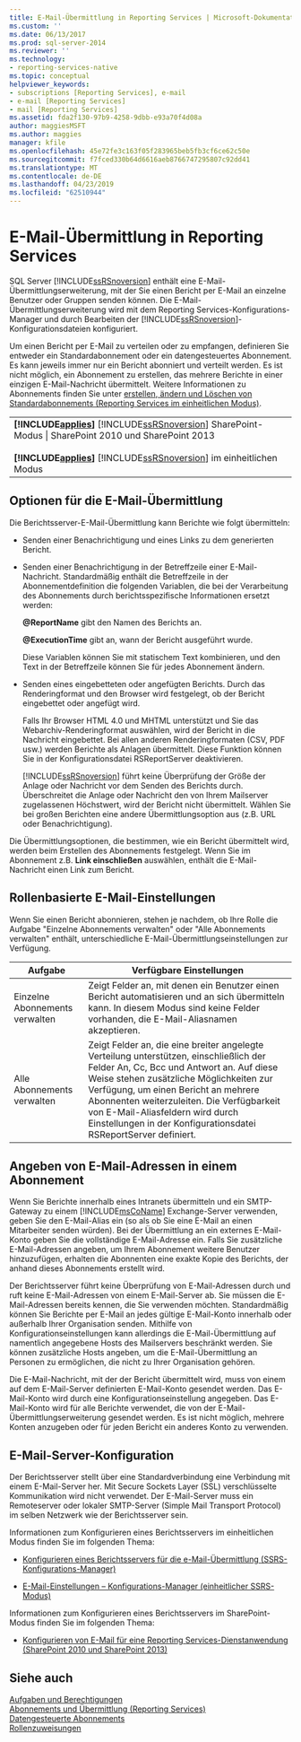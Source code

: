```yaml
---
title: E-Mail-Übermittlung in Reporting Services | Microsoft-Dokumentation
ms.custom: ''
ms.date: 06/13/2017
ms.prod: sql-server-2014
ms.reviewer: ''
ms.technology:
- reporting-services-native
ms.topic: conceptual
helpviewer_keywords:
- subscriptions [Reporting Services], e-mail
- e-mail [Reporting Services]
- mail [Reporting Services]
ms.assetid: fda2f130-97b9-4258-9dbb-e93a70f4d08a
author: maggiesMSFT
ms.author: maggies
manager: kfile
ms.openlocfilehash: 45e72fe3c163f05f283965beb5fb3cf6ce62c50e
ms.sourcegitcommit: f7fced330b64d6616aeb8766747295807c92dd41
ms.translationtype: MT
ms.contentlocale: de-DE
ms.lasthandoff: 04/23/2019
ms.locfileid: "62510944"
---
```

# <a name="e-mail-delivery-in-reporting-services"></a>E-Mail-Übermittlung in Reporting Services
  SQL Server [!INCLUDE[ssRSnoversion](../../includes/ssrsnoversion-md.md)] enthält eine E-Mail-Übermittlungserweiterung, mit der Sie einen Bericht per E-Mail an einzelne Benutzer oder Gruppen senden können. Die E-Mail-Übermittlungserweiterung wird mit dem Reporting Services-Konfigurations-Manager und durch Bearbeiten der [!INCLUDE[ssRSnoversion](../../includes/ssrsnoversion-md.md)]-Konfigurationsdateien konfiguriert.  
  
 Um einen Bericht per E-Mail zu verteilen oder zu empfangen, definieren Sie entweder ein Standardabonnement oder ein datengesteuertes Abonnement. Es kann jeweils immer nur ein Bericht abonniert und verteilt werden. Es ist nicht möglich, ein Abonnement zu erstellen, das mehrere Berichte in einer einzigen E-Mail-Nachricht übermittelt. Weitere Informationen zu Abonnements finden Sie unter [erstellen, ändern und Löschen von Standardabonnements &#40;Reporting Services im einheitlichen Modus&#41;](create-and-manage-subscriptions-for-native-mode-report-servers.md).  
  
||  
|-|  
|**[!INCLUDE[applies](../../includes/applies-md.md)]**  [!INCLUDE[ssRSnoversion](../../includes/ssrsnoversion-md.md)] SharePoint-Modus &#124; SharePoint 2010 und SharePoint 2013<br /><br /> **[!INCLUDE[applies](../../includes/applies-md.md)]**  [!INCLUDE[ssRSnoversion](../../includes/ssrsnoversion-md.md)] im einheitlichen Modus|  
  
## <a name="e-mail-delivery-options"></a>Optionen für die E-Mail-Übermittlung  
 Die Berichtsserver-E-Mail-Übermittlung kann Berichte wie folgt übermitteln:  
  
-   Senden einer Benachrichtigung und eines Links zu dem generierten Bericht.  
  
-   Senden einer Benachrichtigung in der Betreffzeile einer E-Mail-Nachricht. Standardmäßig enthält die Betreffzeile in der Abonnementdefinition die folgenden Variablen, die bei der Verarbeitung des Abonnements durch berichtsspezifische Informationen ersetzt werden:  
  
     **@ReportName** gibt den Namen des Berichts an.  
  
     **@ExecutionTime** gibt an, wann der Bericht ausgeführt wurde.  
  
     Diese Variablen können Sie mit statischem Text kombinieren, und den Text in der Betreffzeile können Sie für jedes Abonnement ändern.  
  
-   Senden eines eingebetteten oder angefügten Berichts. Durch das Renderingformat und den Browser wird festgelegt, ob der Bericht eingebettet oder angefügt wird.  
  
     Falls Ihr Browser HTML 4.0 und MHTML unterstützt und Sie das Webarchiv-Renderingformat auswählen, wird der Bericht in die Nachricht eingebettet. Bei allen anderen Renderingformaten (CSV, PDF usw.) werden Berichte als Anlagen übermittelt. Diese Funktion können Sie in der Konfigurationsdatei RSReportServer deaktivieren.  
  
     [!INCLUDE[ssRSnoversion](../../includes/ssrsnoversion-md.md)] führt keine Überprüfung der Größe der Anlage oder Nachricht vor dem Senden des Berichts durch. Überschreitet die Anlage oder Nachricht den von Ihrem Mailserver zugelassenen Höchstwert, wird der Bericht nicht übermittelt. Wählen Sie bei großen Berichten eine andere Übermittlungsoption aus (z.B. URL oder Benachrichtigung).  
  
 Die Übermittlungsoptionen, die bestimmen, wie ein Bericht übermittelt wird, werden beim Erstellen des Abonnements festgelegt. Wenn Sie im Abonnement z.B. **Link einschließen** auswählen, enthält die E-Mail-Nachricht einen Link zum Bericht.  
  
## <a name="role-based-e-mail-settings"></a>Rollenbasierte E-Mail-Einstellungen  
 Wenn Sie einen Bericht abonnieren, stehen je nachdem, ob Ihre Rolle die Aufgabe "Einzelne Abonnements verwalten" oder "Alle Abonnements verwalten" enthält, unterschiedliche E-Mail-Übermittlungseinstellungen zur Verfügung.  
  
|Aufgabe|Verfügbare Einstellungen|  
|----------|------------------------|  
|Einzelne Abonnements verwalten|Zeigt Felder an, mit denen ein Benutzer einen Bericht automatisieren und an sich übermitteln kann. In diesem Modus sind keine Felder vorhanden, die E-Mail-Aliasnamen akzeptieren.|  
|Alle Abonnements verwalten|Zeigt Felder an, die eine breiter angelegte Verteilung unterstützen, einschließlich der Felder An, Cc, Bcc und Antwort an. Auf diese Weise stehen zusätzliche Möglichkeiten zur Verfügung, um einen Bericht an mehrere Abonnenten weiterzuleiten. Die Verfügbarkeit von E-Mail-Aliasfeldern wird durch Einstellungen in der Konfigurationsdatei RSReportServer definiert.|  
  
## <a name="specifying-e-mail-addresses-in-a-subscription"></a>Angeben von E-Mail-Adressen in einem Abonnement  
 Wenn Sie Berichte innerhalb eines Intranets übermitteln und ein SMTP-Gateway zu einem [!INCLUDE[msCoName](../../includes/msconame-md.md)] Exchange-Server verwenden, geben Sie den E-Mail-Alias ein (so als ob Sie eine E-Mail an einen Mitarbeiter senden würden). Bei der Übermittlung an ein externes E-Mail-Konto geben Sie die vollständige E-Mail-Adresse ein. Falls Sie zusätzliche E-Mail-Adressen angeben, um Ihrem Abonnement weitere Benutzer hinzuzufügen, erhalten die Abonnenten eine exakte Kopie des Berichts, der anhand dieses Abonnements erstellt wird.  
  
 Der Berichtsserver führt keine Überprüfung von E-Mail-Adressen durch und ruft keine E-Mail-Adressen von einem E-Mail-Server ab. Sie müssen die E-Mail-Adressen bereits kennen, die Sie verwenden möchten. Standardmäßig können Sie Berichte per E-Mail an jedes gültige E-Mail-Konto innerhalb oder außerhalb Ihrer Organisation senden. Mithilfe von Konfigurationseinstellungen kann allerdings die E-Mail-Übermittlung auf namentlich angegebene Hosts des Mailservers beschränkt werden. Sie können zusätzliche Hosts angeben, um die E-Mail-Übermittlung an Personen zu ermöglichen, die nicht zu Ihrer Organisation gehören.  
  
 Die E-Mail-Nachricht, mit der der Bericht übermittelt wird, muss von einem auf dem E-Mail-Server definierten E-Mail-Konto gesendet werden. Das E-Mail-Konto wird durch eine Konfigurationseinstellung angegeben. Das E-Mail-Konto wird für alle Berichte verwendet, die von der E-Mail-Übermittlungserweiterung gesendet werden. Es ist nicht möglich, mehrere Konten anzugeben oder für jeden Bericht ein anderes Konto zu verwenden.  
  
## <a name="e-mail-server-configuration"></a>E-Mail-Server-Konfiguration  
 Der Berichtsserver stellt über eine Standardverbindung eine Verbindung mit einem E-Mail-Server her. Mit Secure Sockets Layer (SSL) verschlüsselte Kommunikation wird nicht verwendet. Der E-Mail-Server muss ein Remoteserver oder lokaler SMTP-Server (Simple Mail Transport Protocol) im selben Netzwerk wie der Berichtsserver sein.  
  
 Informationen zum Konfigurieren eines Berichtsservers im einheitlichen Modus finden Sie im folgenden Thema:  
  
-   [Konfigurieren eines Berichtsservers für die e-Mail-Übermittlung &#40;SSRS-Konfigurations-Manager&#41;](../../sql-server/install/configure-a-report-server-for-e-mail-delivery-ssrs-configuration-manager.md)  
  
-   [E-Mail-Einstellungen – Konfigurations-Manager &#40;einheitlicher SSRS-Modus&#41;](../install-windows/e-mail-settings-reporting-services-native-mode-configuration-manager.md)  
  
 Informationen zum Konfigurieren eines Berichtsservers im SharePoint-Modus finden Sie im folgenden Thema:  
  
-   [Konfigurieren von E-Mail für eine Reporting Services-Dienstanwendung &#40;SharePoint 2010 und SharePoint 2013&#41;](../install-windows/configure-e-mail-for-a-reporting-services-service-application.md)  
  
## <a name="see-also"></a>Siehe auch  
 [Aufgaben und Berechtigungen](../security/tasks-and-permissions.md)   
 [Abonnements und Übermittlung &#40;Reporting Services&#41;](subscriptions-and-delivery-reporting-services.md)   
 [Datengesteuerte Abonnements](data-driven-subscriptions.md)   
 [Rollenzuweisungen](../security/role-assignments.md)  
  
  
